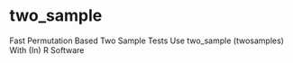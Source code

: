 # two_sample
Fast Permutation Based Two Sample Tests Use two_sample (twosamples) With (In) R Software
